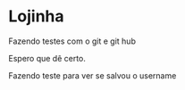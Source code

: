 # Lojinha


Fazendo testes com o git e git hub

Espero que dê certo.

Fazendo teste para ver se salvou o username
